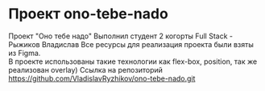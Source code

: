# Проект ono-tebe-nado
Проект "Оно тебе надо"
Выполнил студент 2 когорты Full Stack  - Рыжиков Владислав
Все ресурсы для реализация проекта были взяты из Figma.  
В проекте использованы такие технологии как flex-box, position, так же реализован overlay)
Ссылка на репозиторий 
https://github.com/VladislavRyzhikov/ono-tebe-nado.git
